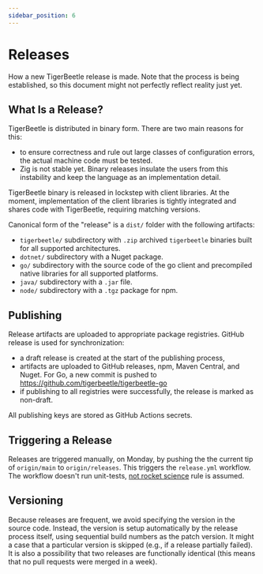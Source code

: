 ```yaml
---
sidebar_position: 6
---
```


# Releases

How a new TigerBeetle release is made. Note that the process is being established, so this document
might not perfectly reflect reality just yet.

## What Is a Release?

TigerBeetle is distributed in binary form. There are two main reasons for this:

- to ensure correctness and rule out large classes of configuration errors, the actual machine code
  must be tested.
- Zig is not stable yet. Binary releases insulate the users from this instability and keep the
  language as an implementation detail.

TigerBeetle binary is released in lockstep with client libraries. At the moment, implementation
of the client libraries is tightly integrated and shares code with TigerBeetle, requiring matching
versions.

Canonical form of the "release" is a `dist/` folder with the following artifacts:

- `tigerbeetle/` subdirectory with `.zip` archived `tigerbeetle` binaries built for all supported
  architectures.
- `dotnet/` subdirectory with a Nuget package.
- `go/` subdirectory with the source code of the go client and precompiled native libraries for
  all supported platforms.
- `java/` subdirectory with a `.jar` file.
- `node/` subdirectory with a `.tgz` package for npm.

## Publishing

Release artifacts are uploaded to appropriate package registries. GitHub release is used for
synchronization:

- a draft release is created at the start of the publishing process,
- artifacts are uploaded to GitHub releases, npm, Maven Central, and Nuget. For Go, a new commit
  is pushed to <https://github.com/tigerbeetle/tigerbeetle-go>
- if publishing to all registries were successfully, the release is marked as non-draft.

All publishing keys are stored as GitHub Actions secrets.

## Triggering a Release

Releases are triggered manually, on Monday, by pushing the the current tip of `origin/main` to
`origin/releases`. This triggers the `release.yml` workflow. The workflow doesn't run unit-tests,
[not rocket science](https://graydon2.dreamwidth.org/1597.html) rule is assumed.

## Versioning

Because releases are frequent, we avoid specifying the version in the source code. Instead, the
version is setup automatically by the release process itself, using sequential build numbers as the
patch version. It might a case that a particular version is skipped (e.g., if a release partially
failed). It is also a possibility that two releases are functionally identical (this means that no
pull requests were merged in a week).
